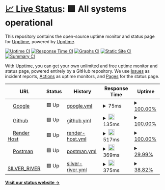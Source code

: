 # [📈 Live Status](https://upptime.github.io/upptime): <!--live status--> **🟩 All systems operational**

This repository contains the open-source uptime monitor and status page for [Upptime](https://upptime.js.org), powered by [Upptime](https://github.com/upptime/upptime).

[![Uptime CI](https://github.com/upptime/upptime/workflows/Uptime%20CI/badge.svg)](https://github.com/upptime/upptime/actions?query=workflow%3A%22Uptime+CI%22)
[![Response Time CI](https://github.com/upptime/upptime/workflows/Response%20Time%20CI/badge.svg)](https://github.com/upptime/upptime/actions?query=workflow%3A%22Response+Time+CI%22)
[![Graphs CI](https://github.com/upptime/upptime/workflows/Graphs%20CI/badge.svg)](https://github.com/upptime/upptime/actions?query=workflow%3A%22Graphs+CI%22)
[![Static Site CI](https://github.com/upptime/upptime/workflows/Static%20Site%20CI/badge.svg)](https://github.com/upptime/upptime/actions?query=workflow%3A%22Static+Site+CI%22)
[![Summary CI](https://github.com/upptime/upptime/workflows/Summary%20CI/badge.svg)](https://github.com/upptime/upptime/actions?query=workflow%3A%22Summary+CI%22)

With [Upptime](https://upptime.js.org), you can get your own unlimited and free uptime monitor and status page, powered entirely by a GitHub repository. We use [Issues](https://github.com/upptime/upptime/issues) as incident reports, [Actions](https://github.com/upptime/upptime/actions) as uptime monitors, and [Pages](https://upptime.github.io/upptime) for the status page.

<!--start: status pages-->
<!-- This summary is generated by Upptime (https://github.com/upptime/upptime) -->
<!-- Do not edit this manually, your changes will be overwritten -->
<!-- prettier-ignore -->
| URL | Status | History | Response Time | Uptime |
| --- | ------ | ------- | ------------- | ------ |
| <img alt="" src="https://icons.duckduckgo.com/ip3/www.google.com.ico" height="13"> [Google](https://www.google.com) | 🟩 Up | [google.yml](https://github.com/PabloBaeza56/STATUS_SILVER_RIVER/commits/HEAD/history/google.yml) | <details><summary> 75ms</summary><br><a href="https://upptime.github.io/upptime/history/google"><img alt="Response time 75" src="https://img.shields.io/endpoint?url=https%3A%2F%2Fraw.githubusercontent.com%2FPabloBaeza56%2FSTATUS_SILVER_RIVER%2FHEAD%2Fapi%2Fgoogle%2Fresponse-time.json"></a><br><a href="https://upptime.github.io/upptime/history/google"><img alt="24-hour response time 75" src="https://img.shields.io/endpoint?url=https%3A%2F%2Fraw.githubusercontent.com%2FPabloBaeza56%2FSTATUS_SILVER_RIVER%2FHEAD%2Fapi%2Fgoogle%2Fresponse-time-day.json"></a><br><a href="https://upptime.github.io/upptime/history/google"><img alt="7-day response time 75" src="https://img.shields.io/endpoint?url=https%3A%2F%2Fraw.githubusercontent.com%2FPabloBaeza56%2FSTATUS_SILVER_RIVER%2FHEAD%2Fapi%2Fgoogle%2Fresponse-time-week.json"></a><br><a href="https://upptime.github.io/upptime/history/google"><img alt="30-day response time 75" src="https://img.shields.io/endpoint?url=https%3A%2F%2Fraw.githubusercontent.com%2FPabloBaeza56%2FSTATUS_SILVER_RIVER%2FHEAD%2Fapi%2Fgoogle%2Fresponse-time-month.json"></a><br><a href="https://upptime.github.io/upptime/history/google"><img alt="1-year response time 75" src="https://img.shields.io/endpoint?url=https%3A%2F%2Fraw.githubusercontent.com%2FPabloBaeza56%2FSTATUS_SILVER_RIVER%2FHEAD%2Fapi%2Fgoogle%2Fresponse-time-year.json"></a></details> | <details><summary><a href="https://upptime.github.io/upptime/history/google">100.00%</a></summary><a href="https://upptime.github.io/upptime/history/google"><img alt="All-time uptime 100.00%" src="https://img.shields.io/endpoint?url=https%3A%2F%2Fraw.githubusercontent.com%2FPabloBaeza56%2FSTATUS_SILVER_RIVER%2FHEAD%2Fapi%2Fgoogle%2Fuptime.json"></a><br><a href="https://upptime.github.io/upptime/history/google"><img alt="24-hour uptime 100.00%" src="https://img.shields.io/endpoint?url=https%3A%2F%2Fraw.githubusercontent.com%2FPabloBaeza56%2FSTATUS_SILVER_RIVER%2FHEAD%2Fapi%2Fgoogle%2Fuptime-day.json"></a><br><a href="https://upptime.github.io/upptime/history/google"><img alt="7-day uptime 100.00%" src="https://img.shields.io/endpoint?url=https%3A%2F%2Fraw.githubusercontent.com%2FPabloBaeza56%2FSTATUS_SILVER_RIVER%2FHEAD%2Fapi%2Fgoogle%2Fuptime-week.json"></a><br><a href="https://upptime.github.io/upptime/history/google"><img alt="30-day uptime 100.00%" src="https://img.shields.io/endpoint?url=https%3A%2F%2Fraw.githubusercontent.com%2FPabloBaeza56%2FSTATUS_SILVER_RIVER%2FHEAD%2Fapi%2Fgoogle%2Fuptime-month.json"></a><br><a href="https://upptime.github.io/upptime/history/google"><img alt="1-year uptime 100.00%" src="https://img.shields.io/endpoint?url=https%3A%2F%2Fraw.githubusercontent.com%2FPabloBaeza56%2FSTATUS_SILVER_RIVER%2FHEAD%2Fapi%2Fgoogle%2Fuptime-year.json"></a></details>
| <img alt="" src="https://icons.duckduckgo.com/ip3/github.com.ico" height="13"> [Github](https://github.com) | 🟩 Up | [github.yml](https://github.com/PabloBaeza56/STATUS_SILVER_RIVER/commits/HEAD/history/github.yml) | <details><summary><img alt="Response time graph" src="./graphs/github/response-time-week.png" height="20"> 135ms</summary><br><a href="https://upptime.github.io/upptime/history/github"><img alt="Response time 135" src="https://img.shields.io/endpoint?url=https%3A%2F%2Fraw.githubusercontent.com%2FPabloBaeza56%2FSTATUS_SILVER_RIVER%2FHEAD%2Fapi%2Fgithub%2Fresponse-time.json"></a><br><a href="https://upptime.github.io/upptime/history/github"><img alt="24-hour response time 135" src="https://img.shields.io/endpoint?url=https%3A%2F%2Fraw.githubusercontent.com%2FPabloBaeza56%2FSTATUS_SILVER_RIVER%2FHEAD%2Fapi%2Fgithub%2Fresponse-time-day.json"></a><br><a href="https://upptime.github.io/upptime/history/github"><img alt="7-day response time 135" src="https://img.shields.io/endpoint?url=https%3A%2F%2Fraw.githubusercontent.com%2FPabloBaeza56%2FSTATUS_SILVER_RIVER%2FHEAD%2Fapi%2Fgithub%2Fresponse-time-week.json"></a><br><a href="https://upptime.github.io/upptime/history/github"><img alt="30-day response time 135" src="https://img.shields.io/endpoint?url=https%3A%2F%2Fraw.githubusercontent.com%2FPabloBaeza56%2FSTATUS_SILVER_RIVER%2FHEAD%2Fapi%2Fgithub%2Fresponse-time-month.json"></a><br><a href="https://upptime.github.io/upptime/history/github"><img alt="1-year response time 135" src="https://img.shields.io/endpoint?url=https%3A%2F%2Fraw.githubusercontent.com%2FPabloBaeza56%2FSTATUS_SILVER_RIVER%2FHEAD%2Fapi%2Fgithub%2Fresponse-time-year.json"></a></details> | <details><summary><a href="https://upptime.github.io/upptime/history/github">100.00%</a></summary><a href="https://upptime.github.io/upptime/history/github"><img alt="All-time uptime 100.00%" src="https://img.shields.io/endpoint?url=https%3A%2F%2Fraw.githubusercontent.com%2FPabloBaeza56%2FSTATUS_SILVER_RIVER%2FHEAD%2Fapi%2Fgithub%2Fuptime.json"></a><br><a href="https://upptime.github.io/upptime/history/github"><img alt="24-hour uptime 100.00%" src="https://img.shields.io/endpoint?url=https%3A%2F%2Fraw.githubusercontent.com%2FPabloBaeza56%2FSTATUS_SILVER_RIVER%2FHEAD%2Fapi%2Fgithub%2Fuptime-day.json"></a><br><a href="https://upptime.github.io/upptime/history/github"><img alt="7-day uptime 100.00%" src="https://img.shields.io/endpoint?url=https%3A%2F%2Fraw.githubusercontent.com%2FPabloBaeza56%2FSTATUS_SILVER_RIVER%2FHEAD%2Fapi%2Fgithub%2Fuptime-week.json"></a><br><a href="https://upptime.github.io/upptime/history/github"><img alt="30-day uptime 100.00%" src="https://img.shields.io/endpoint?url=https%3A%2F%2Fraw.githubusercontent.com%2FPabloBaeza56%2FSTATUS_SILVER_RIVER%2FHEAD%2Fapi%2Fgithub%2Fuptime-month.json"></a><br><a href="https://upptime.github.io/upptime/history/github"><img alt="1-year uptime 100.00%" src="https://img.shields.io/endpoint?url=https%3A%2F%2Fraw.githubusercontent.com%2FPabloBaeza56%2FSTATUS_SILVER_RIVER%2FHEAD%2Fapi%2Fgithub%2Fuptime-year.json"></a></details>
| <img alt="" src="https://icons.duckduckgo.com/ip3/render.com.ico" height="13"> [Render Host](https://render.com) | 🟩 Up | [render-host.yml](https://github.com/PabloBaeza56/STATUS_SILVER_RIVER/commits/HEAD/history/render-host.yml) | <details><summary><img alt="Response time graph" src="./graphs/render-host/response-time-week.png" height="20"> 517ms</summary><br><a href="https://upptime.github.io/upptime/history/render-host"><img alt="Response time 517" src="https://img.shields.io/endpoint?url=https%3A%2F%2Fraw.githubusercontent.com%2FPabloBaeza56%2FSTATUS_SILVER_RIVER%2FHEAD%2Fapi%2Frender-host%2Fresponse-time.json"></a><br><a href="https://upptime.github.io/upptime/history/render-host"><img alt="24-hour response time 517" src="https://img.shields.io/endpoint?url=https%3A%2F%2Fraw.githubusercontent.com%2FPabloBaeza56%2FSTATUS_SILVER_RIVER%2FHEAD%2Fapi%2Frender-host%2Fresponse-time-day.json"></a><br><a href="https://upptime.github.io/upptime/history/render-host"><img alt="7-day response time 517" src="https://img.shields.io/endpoint?url=https%3A%2F%2Fraw.githubusercontent.com%2FPabloBaeza56%2FSTATUS_SILVER_RIVER%2FHEAD%2Fapi%2Frender-host%2Fresponse-time-week.json"></a><br><a href="https://upptime.github.io/upptime/history/render-host"><img alt="30-day response time 517" src="https://img.shields.io/endpoint?url=https%3A%2F%2Fraw.githubusercontent.com%2FPabloBaeza56%2FSTATUS_SILVER_RIVER%2FHEAD%2Fapi%2Frender-host%2Fresponse-time-month.json"></a><br><a href="https://upptime.github.io/upptime/history/render-host"><img alt="1-year response time 517" src="https://img.shields.io/endpoint?url=https%3A%2F%2Fraw.githubusercontent.com%2FPabloBaeza56%2FSTATUS_SILVER_RIVER%2FHEAD%2Fapi%2Frender-host%2Fresponse-time-year.json"></a></details> | <details><summary><a href="https://upptime.github.io/upptime/history/render-host">100.00%</a></summary><a href="https://upptime.github.io/upptime/history/render-host"><img alt="All-time uptime 100.00%" src="https://img.shields.io/endpoint?url=https%3A%2F%2Fraw.githubusercontent.com%2FPabloBaeza56%2FSTATUS_SILVER_RIVER%2FHEAD%2Fapi%2Frender-host%2Fuptime.json"></a><br><a href="https://upptime.github.io/upptime/history/render-host"><img alt="24-hour uptime 100.00%" src="https://img.shields.io/endpoint?url=https%3A%2F%2Fraw.githubusercontent.com%2FPabloBaeza56%2FSTATUS_SILVER_RIVER%2FHEAD%2Fapi%2Frender-host%2Fuptime-day.json"></a><br><a href="https://upptime.github.io/upptime/history/render-host"><img alt="7-day uptime 100.00%" src="https://img.shields.io/endpoint?url=https%3A%2F%2Fraw.githubusercontent.com%2FPabloBaeza56%2FSTATUS_SILVER_RIVER%2FHEAD%2Fapi%2Frender-host%2Fuptime-week.json"></a><br><a href="https://upptime.github.io/upptime/history/render-host"><img alt="30-day uptime 100.00%" src="https://img.shields.io/endpoint?url=https%3A%2F%2Fraw.githubusercontent.com%2FPabloBaeza56%2FSTATUS_SILVER_RIVER%2FHEAD%2Fapi%2Frender-host%2Fuptime-month.json"></a><br><a href="https://upptime.github.io/upptime/history/render-host"><img alt="1-year uptime 100.00%" src="https://img.shields.io/endpoint?url=https%3A%2F%2Fraw.githubusercontent.com%2FPabloBaeza56%2FSTATUS_SILVER_RIVER%2FHEAD%2Fapi%2Frender-host%2Fuptime-year.json"></a></details>
| <img alt="" src="https://icons.duckduckgo.com/ip3/community.postman.com.ico" height="13"> [Postman](https://community.postman.com) | 🟩 Up | [postman.yml](https://github.com/PabloBaeza56/STATUS_SILVER_RIVER/commits/HEAD/history/postman.yml) | <details><summary><img alt="Response time graph" src="./graphs/postman/response-time-week.png" height="20"> 369ms</summary><br><a href="https://upptime.github.io/upptime/history/postman"><img alt="Response time 369" src="https://img.shields.io/endpoint?url=https%3A%2F%2Fraw.githubusercontent.com%2FPabloBaeza56%2FSTATUS_SILVER_RIVER%2FHEAD%2Fapi%2Fpostman%2Fresponse-time.json"></a><br><a href="https://upptime.github.io/upptime/history/postman"><img alt="24-hour response time 369" src="https://img.shields.io/endpoint?url=https%3A%2F%2Fraw.githubusercontent.com%2FPabloBaeza56%2FSTATUS_SILVER_RIVER%2FHEAD%2Fapi%2Fpostman%2Fresponse-time-day.json"></a><br><a href="https://upptime.github.io/upptime/history/postman"><img alt="7-day response time 369" src="https://img.shields.io/endpoint?url=https%3A%2F%2Fraw.githubusercontent.com%2FPabloBaeza56%2FSTATUS_SILVER_RIVER%2FHEAD%2Fapi%2Fpostman%2Fresponse-time-week.json"></a><br><a href="https://upptime.github.io/upptime/history/postman"><img alt="30-day response time 369" src="https://img.shields.io/endpoint?url=https%3A%2F%2Fraw.githubusercontent.com%2FPabloBaeza56%2FSTATUS_SILVER_RIVER%2FHEAD%2Fapi%2Fpostman%2Fresponse-time-month.json"></a><br><a href="https://upptime.github.io/upptime/history/postman"><img alt="1-year response time 369" src="https://img.shields.io/endpoint?url=https%3A%2F%2Fraw.githubusercontent.com%2FPabloBaeza56%2FSTATUS_SILVER_RIVER%2FHEAD%2Fapi%2Fpostman%2Fresponse-time-year.json"></a></details> | <details><summary><a href="https://upptime.github.io/upptime/history/postman">29.99%</a></summary><a href="https://upptime.github.io/upptime/history/postman"><img alt="All-time uptime 29.99%" src="https://img.shields.io/endpoint?url=https%3A%2F%2Fraw.githubusercontent.com%2FPabloBaeza56%2FSTATUS_SILVER_RIVER%2FHEAD%2Fapi%2Fpostman%2Fuptime.json"></a><br><a href="https://upptime.github.io/upptime/history/postman"><img alt="24-hour uptime 29.99%" src="https://img.shields.io/endpoint?url=https%3A%2F%2Fraw.githubusercontent.com%2FPabloBaeza56%2FSTATUS_SILVER_RIVER%2FHEAD%2Fapi%2Fpostman%2Fuptime-day.json"></a><br><a href="https://upptime.github.io/upptime/history/postman"><img alt="7-day uptime 29.99%" src="https://img.shields.io/endpoint?url=https%3A%2F%2Fraw.githubusercontent.com%2FPabloBaeza56%2FSTATUS_SILVER_RIVER%2FHEAD%2Fapi%2Fpostman%2Fuptime-week.json"></a><br><a href="https://upptime.github.io/upptime/history/postman"><img alt="30-day uptime 29.99%" src="https://img.shields.io/endpoint?url=https%3A%2F%2Fraw.githubusercontent.com%2FPabloBaeza56%2FSTATUS_SILVER_RIVER%2FHEAD%2Fapi%2Fpostman%2Fuptime-month.json"></a><br><a href="https://upptime.github.io/upptime/history/postman"><img alt="1-year uptime 29.99%" src="https://img.shields.io/endpoint?url=https%3A%2F%2Fraw.githubusercontent.com%2FPabloBaeza56%2FSTATUS_SILVER_RIVER%2FHEAD%2Fapi%2Fpostman%2Fuptime-year.json"></a></details>
| <img alt="" src="https://icons.duckduckgo.com/ip3/docker-silver-river.onrender.com.ico" height="13"> [SILVER_RIVER](https://docker-silver-river.onrender.com/ping) | 🟩 Up | [silver-river.yml](https://github.com/PabloBaeza56/STATUS_SILVER_RIVER/commits/HEAD/history/silver-river.yml) | <details><summary><img alt="Response time graph" src="./graphs/silver-river/response-time-week.png" height="20"> 375ms</summary><br><a href="https://upptime.github.io/upptime/history/silver-river"><img alt="Response time 375" src="https://img.shields.io/endpoint?url=https%3A%2F%2Fraw.githubusercontent.com%2FPabloBaeza56%2FSTATUS_SILVER_RIVER%2FHEAD%2Fapi%2Fsilver-river%2Fresponse-time.json"></a><br><a href="https://upptime.github.io/upptime/history/silver-river"><img alt="24-hour response time 375" src="https://img.shields.io/endpoint?url=https%3A%2F%2Fraw.githubusercontent.com%2FPabloBaeza56%2FSTATUS_SILVER_RIVER%2FHEAD%2Fapi%2Fsilver-river%2Fresponse-time-day.json"></a><br><a href="https://upptime.github.io/upptime/history/silver-river"><img alt="7-day response time 375" src="https://img.shields.io/endpoint?url=https%3A%2F%2Fraw.githubusercontent.com%2FPabloBaeza56%2FSTATUS_SILVER_RIVER%2FHEAD%2Fapi%2Fsilver-river%2Fresponse-time-week.json"></a><br><a href="https://upptime.github.io/upptime/history/silver-river"><img alt="30-day response time 375" src="https://img.shields.io/endpoint?url=https%3A%2F%2Fraw.githubusercontent.com%2FPabloBaeza56%2FSTATUS_SILVER_RIVER%2FHEAD%2Fapi%2Fsilver-river%2Fresponse-time-month.json"></a><br><a href="https://upptime.github.io/upptime/history/silver-river"><img alt="1-year response time 375" src="https://img.shields.io/endpoint?url=https%3A%2F%2Fraw.githubusercontent.com%2FPabloBaeza56%2FSTATUS_SILVER_RIVER%2FHEAD%2Fapi%2Fsilver-river%2Fresponse-time-year.json"></a></details> | <details><summary><a href="https://upptime.github.io/upptime/history/silver-river">38.82%</a></summary><a href="https://upptime.github.io/upptime/history/silver-river"><img alt="All-time uptime 38.82%" src="https://img.shields.io/endpoint?url=https%3A%2F%2Fraw.githubusercontent.com%2FPabloBaeza56%2FSTATUS_SILVER_RIVER%2FHEAD%2Fapi%2Fsilver-river%2Fuptime.json"></a><br><a href="https://upptime.github.io/upptime/history/silver-river"><img alt="24-hour uptime 38.82%" src="https://img.shields.io/endpoint?url=https%3A%2F%2Fraw.githubusercontent.com%2FPabloBaeza56%2FSTATUS_SILVER_RIVER%2FHEAD%2Fapi%2Fsilver-river%2Fuptime-day.json"></a><br><a href="https://upptime.github.io/upptime/history/silver-river"><img alt="7-day uptime 38.82%" src="https://img.shields.io/endpoint?url=https%3A%2F%2Fraw.githubusercontent.com%2FPabloBaeza56%2FSTATUS_SILVER_RIVER%2FHEAD%2Fapi%2Fsilver-river%2Fuptime-week.json"></a><br><a href="https://upptime.github.io/upptime/history/silver-river"><img alt="30-day uptime 38.82%" src="https://img.shields.io/endpoint?url=https%3A%2F%2Fraw.githubusercontent.com%2FPabloBaeza56%2FSTATUS_SILVER_RIVER%2FHEAD%2Fapi%2Fsilver-river%2Fuptime-month.json"></a><br><a href="https://upptime.github.io/upptime/history/silver-river"><img alt="1-year uptime 38.82%" src="https://img.shields.io/endpoint?url=https%3A%2F%2Fraw.githubusercontent.com%2FPabloBaeza56%2FSTATUS_SILVER_RIVER%2FHEAD%2Fapi%2Fsilver-river%2Fuptime-year.json"></a></details>

<!--end: status pages-->


[**Visit our status website →**](https://upptime.github.io/upptime)

